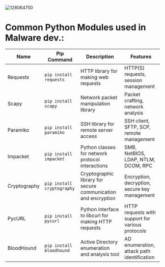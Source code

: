 ![128064750](https://github.com/offsecnepal/red-teaming-specials/assets/111997815/61b6f4f3-5e80-4b2e-9337-6a7930d81aea)

# Common Python Modules used in Malware dev.:

| Name               | Pip Command             | Description                                                        | Features                                             |
|--------------------|-------------------------|--------------------------------------------------------------------|------------------------------------------------------|
| Requests           | `pip install requests`  | HTTP library for making web requests                              | HTTP(S) requests, session management                |
| Scapy              | `pip install scapy`     | Network packet manipulation library                                | Packet crafting, network analysis                   |
| Paramiko           | `pip install paramiko`  | SSH library for remote server access                               | SSH client, SFTP, SCP, remote management            |
| Impacket           | `pip install impacket`  | Python classes for network protocol interactions                   | SMB, NetBIOS, LDAP, NTLM, DCOM, RPC                  |
| Cryptography       | `pip install cryptography` | Cryptographic library for secure communication and encryption  | Encryption, decryption, secure key management       |
| PycURL             | `pip install pycurl`    | Python interface to libcurl for making HTTP requests               | HTTP requests with support for various protocols    |
| BloodHound         | `pip install bloodhound` | Active Directory enumeration and analysis tool                    | AD enumeration, attack path identification           |

